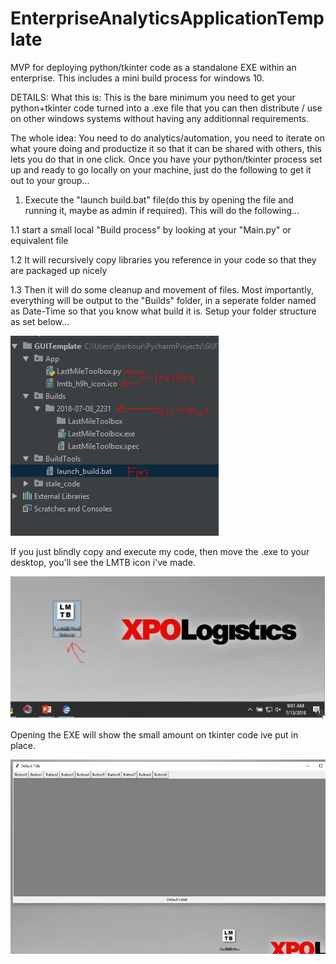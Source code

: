 # EnterpriseAnalyticsApplicationTemplate
MVP for deploying python/tkinter code as a standalone EXE within an enterprise. 
This includes a mini build process for windows 10. 


DETAILS:
What this is: This is the bare minimum you need to get your python+tkinter code turned into a .exe file that you can then distribute / use on other windows systems without having any additionnal requirements.

The whole idea:
You need to do analytics/automation, you need to iterate on what youre doing and productize it so that it can be shared with others, this lets you do that in one click. Once you have your python/tkinter process set up and ready to go locally on your machine, just do the following to get it out to your group...

1. Execute the "launch build.bat" file(do this by opening the file and running it, maybe as admin if required). This will do the following...

1.1 start a small local "Build process" by  looking at your "Main.py" or equivalent file

1.2 It will recursively copy libraries you reference in your code so that they are packaged up nicely

1.3 Then it will do some cleanup and movement of files. Most importantly, everything will be output to the "Builds" folder, in a seperate folder named as Date-Time so that you know what build it is. Setup your folder structure as set below...

![alt text](https://raw.githubusercontent.com/jbarbour3/EnterpriseAnalyticsApplicationTemplate/master/Capture.JPG)

If you just blindly copy and execute my code, then move the .exe to your desktop, you'll see the LMTB icon i've made. 

![alt text](https://raw.githubusercontent.com/jbarbour3/EnterpriseAnalyticsApplicationTemplate/master/Capture2.JPG)

Opening the EXE will show the small amount on tkinter code ive put in place.

![alt text](https://raw.githubusercontent.com/jbarbour3/EnterpriseAnalyticsApplicationTemplate/master/Capture3.JPG) <!-- .element height="50%" width="50%" -->
